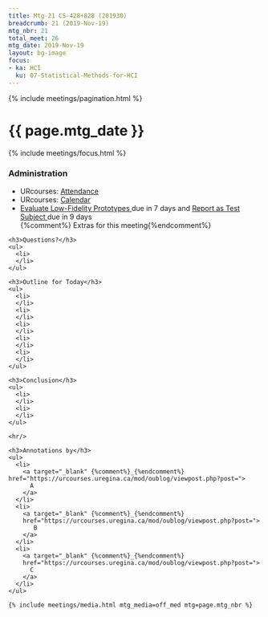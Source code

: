 ```yaml
---
title: Mtg-21 CS-428+828 (201930)
breadcrumb: 21 (2019-Nov-19)
mtg_nbr: 21
total_meet: 26
mtg_date: 2019-Nov-19
layout: bg-image
focus:
- ka: HCI
  ku: 07-Statistical-Methods-for-HCI
---
```

{% include meetings/pagination.html %}

<div class="card">
  <h1 class="card-header text-center">{{ page.mtg_date }}</h1>
  <div class="card-body">
    {% include meetings/focus.html %}
    <h3>Administration</h3>
    <ul>
      <li>
        URcourses:
        <a target="_blank" {%comment%}_{%endcomment%}
        href="https://urcourses.uregina.ca/mod/attendance/manage.php?id=982198">
          Attendance
        </a>
      </li>
      <li>
        URcourses:
        <a target="_blank" {%comment%}_{%endcomment%}
        href="https://urcourses.uregina.ca/calendar/view.php?view=month&time=1569909600&course=2084">
          Calendar
        </a>
      </li>
      <li>
        <a target="_blank" {%comment%}_{%endcomment%}
        href="{{ "/teaching/CS-428+828/?asgn=P_LOFI" | relative_url}}">
          Evaluate Low-Fidelity Prototypes
        </a>
        due in 7 days and
        <a target="_blank" {%comment%}_{%endcomment%}
        href="{{ "/teaching/CS-428+828/?asgn=I_RATS" | relative_url}}">
          Report as Test Subject
        </a>
        due in 9 days
      </li>
      {%comment%} Extras for this meeting{%endcomment%}
    </ul>

    <h3>Questions?</h3>
    <ul>
      <li>
      </li>
    </ul>

    <h3>Outline for Today</h3>
    <ul>
      <li>
      </li>
      <li>
      </li>
      <li>
      </li>
      <li>
      </li>
      <li>
      </li>
    </ul>

    <h3>Conclusion</h3>
    <ul>
      <li>
      </li>
      <li>
      </li>
    </ul>

    <hr/>

    <h3>Annotations by</h3>
    <ul>
      <li>
        <a target="_blank" {%comment%}_{%endcomment%} href="https://urcourses.uregina.ca/mod/oublog/viewpost.php?post=">
          A
        </a>
      </li>
      <li>
        <a target="_blank" {%comment%}_{%endcomment%}
        href="https://urcourses.uregina.ca/mod/oublog/viewpost.php?post=">
           B
        </a>
      </li>
      <li>
        <a target="_blank" {%comment%}_{%endcomment%}
        href="https://urcourses.uregina.ca/mod/oublog/viewpost.php?post=">
          C
        </a>
      </li>
    </ul>

    {% include meetings/media.html mtg_media=off_med mtg=page.mtg_nbr %}

  </div>
</div>
